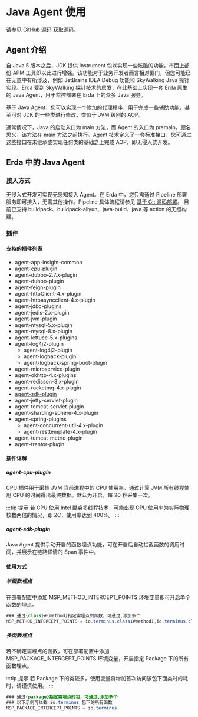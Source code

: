 # Java Agent 使用

请参见 [GitHub 源码](https://github.com/erda-project/erda-java-extensions) 获取源码。

## Agent 介绍
自 Java 5 版本之后，JDK 提供 Instrument 包以实现一些炫酷的功能，市面上部份 APM 工具即以此进行增强。该功能对于业务开发者而言相对偏门，但您可能已在无意中有所涉及，例如 JetBrains IDEA Debug 功能和 SkyWalking Java 探针实现。Erda 受到 SkyWalking 探针技术的启发，在此基础上实现一套 Erda 原生的 Java Agent，用于监控部署在 Erda 上的众多 Java 服务。

基于 Java Agent，您可以实现一个附加的代理程序，用于完成一些辅助功能，甚至可对 JDK 的一些类进行修改，类似于 JVM 级别的 AOP。

通常情况下，Java 的启动入口为 main 方法，而 Agent 的入口为 premain，顾名思义，该方法在 main 方法之前执行。Agent 技术定义了一套标准接口，您可通过这些接口在未继承或实现任何类的基础之上完成 AOP，即无侵入式开发。

## Erda 中的 Java Agent

### 接入方式
无侵入式开发可实现无感知接入 Agent。在 Erda 中，您只需通过 Pipeline 部署服务即可接入，无需其他操作。Pipeline 具体流程请参见 [基于 Git 源码部署](../../../dop/examples/deploy/deploy-from-git.md)。
目前已支持 buildpack、buildpack-aliyun、java-build、java 等 action 的无缝构建。

### 插件

#### 支持的插件列表
- agent-app-insight-common
- [agent-cpu-plugin](#agent-cpu-plugin)
- agent-dubbo-2.7.x-plugin
- agent-dubbo-plugin
- agent-feign-plugin
- agent-httpClient-4.x-plugin
- agent-httpasyncclient-4.x-plugin
- agent-jdbc-plugins
- agent-jedis-2.x-plugin
- agent-jvm-plugin
- agent-mysql-5.x-plugin
- agent-mysql-8.x-plugin
- agent-lettuce-5.x-plugins
- agent-log4j2-plugin
    - agent-log4j2-plugin
    - agent-logback-plugin
    - agent-logback-spring-boot-plugin
- agent-microservice-plugin
- agent-okhttp-4.x-plugins
- agent-redisson-3.x-plugin
- agent-rocketmq-4.x-plugin
- [agent-sdk-plugin](#agent-sdk-plugin)
- agent-jetty-servlet-plugin
- agent-tomcat-servlet-plugin
- agent-sharding-sphere-4.x-plugin
- agent-spring-plugins
    - agent-concurrent-util-4.x-plugin
    - agent-resttemplate-4.x-plugin
- agent-tomcat-metric-plugin
- agent-trantor-plugin

#### 插件详解

##### agent-cpu-plugin
CPU 插件用于采集 JVM 当前进程中的 CPU 使用率，通过计算 JVM 所有线程使用 CPU 的时间得出最终数据。默认为开启，每 20 秒采集一次。

:::tip 提示
若 CPU 使用 Intel 酷睿多线程技术，可能出现 CPU 使用率为实际物理核数两倍的情况，即 2C，使用率达到 400%。
:::

##### agent-sdk-plugin
Java Agent 提供手动开启的函数埋点功能，可在开启后自动拦截函数的调用时间，并展示在链路详情的 Span 事件中。

#### 使用方式

##### 单函数埋点

在部署配置中添加 MSP_METHOD_INTERCEPT_POINTS 环境变量即可开启单个函数的埋点。
```java
### 通过{class}#{method}指定需埋点的函数，可通过,添加多个
MSP_METHOD_INTERCEPT_POINTS = io.terminus.class1#method1,io.terminus.class2#method2
```

##### 多函数埋点

若不确定需埋点的函数，可在部署配置中添加 MSP_PACKAGE_INTERCEPT_POINTS 环境变量，开启指定 Package 下的所有函数埋点。

:::tip 提示
若 Package 下的类较多，使用变量将增加首次访问该包下面类时的耗时，请谨慎使用。
:::

```java
### 通过{package}指定需埋点的包，可通过,添加多个
### 以下示例可拦截 io.terminus 包下的所有函数
MSP_PACKAGE_INTERCEPT_POINTS = io.terminus
```
